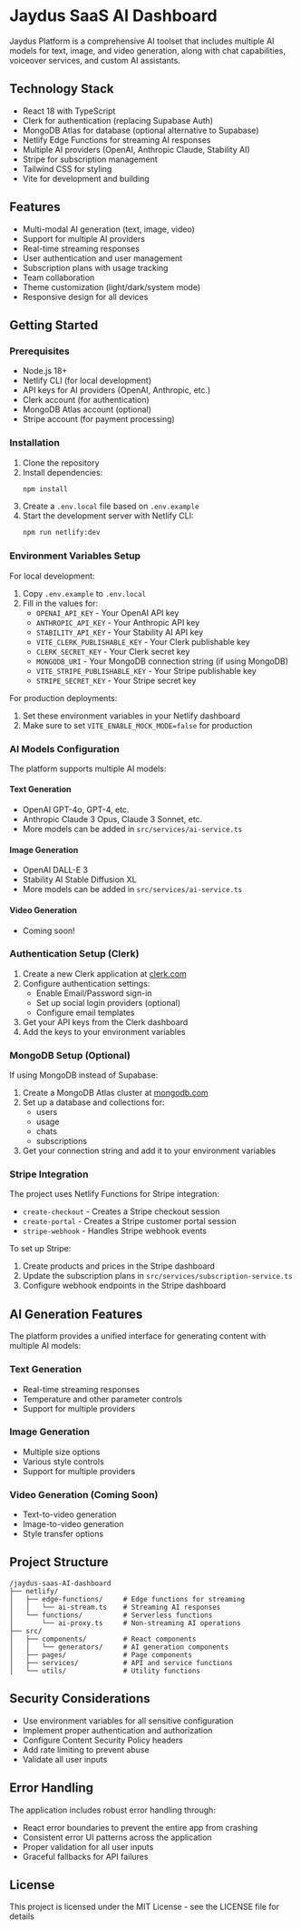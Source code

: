 # Jaydus SaaS AI Dashboard

Jaydus Platform is a comprehensive AI toolset that includes multiple AI models for text, image, and video generation, along with chat capabilities, voiceover services, and custom AI assistants.

## Technology Stack

- React 18 with TypeScript
- Clerk for authentication (replacing Supabase Auth)
- MongoDB Atlas for database (optional alternative to Supabase)
- Netlify Edge Functions for streaming AI responses
- Multiple AI providers (OpenAI, Anthropic Claude, Stability AI)
- Stripe for subscription management
- Tailwind CSS for styling
- Vite for development and building

## Features

- Multi-modal AI generation (text, image, video)
- Support for multiple AI providers
- Real-time streaming responses
- User authentication and user management
- Subscription plans with usage tracking
- Team collaboration
- Theme customization (light/dark/system mode)
- Responsive design for all devices

## Getting Started

### Prerequisites

- Node.js 18+
- Netlify CLI (for local development)
- API keys for AI providers (OpenAI, Anthropic, etc.)
- Clerk account (for authentication)
- MongoDB Atlas account (optional)
- Stripe account (for payment processing)

### Installation

1. Clone the repository
2. Install dependencies:
   ```bash
   npm install
   ```
3. Create a `.env.local` file based on `.env.example`
4. Start the development server with Netlify CLI:
   ```bash
   npm run netlify:dev
   ```

### Environment Variables Setup

For local development:
1. Copy `.env.example` to `.env.local`
2. Fill in the values for:
   - `OPENAI_API_KEY` - Your OpenAI API key
   - `ANTHROPIC_API_KEY` - Your Anthropic API key
   - `STABILITY_API_KEY` - Your Stability AI API key
   - `VITE_CLERK_PUBLISHABLE_KEY` - Your Clerk publishable key
   - `CLERK_SECRET_KEY` - Your Clerk secret key
   - `MONGODB_URI` - Your MongoDB connection string (if using MongoDB)
   - `VITE_STRIPE_PUBLISHABLE_KEY` - Your Stripe publishable key
   - `STRIPE_SECRET_KEY` - Your Stripe secret key

For production deployments:
1. Set these environment variables in your Netlify dashboard
2. Make sure to set `VITE_ENABLE_MOCK_MODE=false` for production

### AI Models Configuration

The platform supports multiple AI models:

#### Text Generation
- OpenAI GPT-4o, GPT-4, etc.
- Anthropic Claude 3 Opus, Claude 3 Sonnet, etc.
- More models can be added in `src/services/ai-service.ts`

#### Image Generation
- OpenAI DALL-E 3
- Stability AI Stable Diffusion XL
- More models can be added in `src/services/ai-service.ts`

#### Video Generation
- Coming soon!

### Authentication Setup (Clerk)

1. Create a new Clerk application at [clerk.com](https://clerk.com)
2. Configure authentication settings:
   - Enable Email/Password sign-in
   - Set up social login providers (optional)
   - Configure email templates
3. Get your API keys from the Clerk dashboard
4. Add the keys to your environment variables

### MongoDB Setup (Optional)

If using MongoDB instead of Supabase:

1. Create a MongoDB Atlas cluster at [mongodb.com](https://mongodb.com)
2. Set up a database and collections for:
   - users
   - usage
   - chats
   - subscriptions
3. Get your connection string and add it to your environment variables

### Stripe Integration

The project uses Netlify Functions for Stripe integration:
- `create-checkout` - Creates a Stripe checkout session
- `create-portal` - Creates a Stripe customer portal session
- `stripe-webhook` - Handles Stripe webhook events

To set up Stripe:
1. Create products and prices in the Stripe dashboard
2. Update the subscription plans in `src/services/subscription-service.ts`
3. Configure webhook endpoints in the Stripe dashboard

## AI Generation Features

The platform provides a unified interface for generating content with multiple AI models:

### Text Generation
- Real-time streaming responses
- Temperature and other parameter controls
- Support for multiple providers

### Image Generation
- Multiple size options
- Various style controls
- Support for multiple providers

### Video Generation (Coming Soon)
- Text-to-video generation
- Image-to-video generation
- Style transfer options

## Project Structure

```
/jaydus-saas-AI-dashboard
├── netlify/
│   ├── edge-functions/     # Edge functions for streaming
│   │   └── ai-stream.ts    # Streaming AI responses
│   └── functions/          # Serverless functions
│       └── ai-proxy.ts     # Non-streaming AI operations
├── src/
│   ├── components/         # React components
│   │   └── generators/     # AI generation components
│   ├── pages/              # Page components
│   ├── services/           # API and service functions
│   └── utils/              # Utility functions
```

## Security Considerations

- Use environment variables for all sensitive configuration
- Implement proper authentication and authorization
- Configure Content Security Policy headers
- Add rate limiting to prevent abuse
- Validate all user inputs

## Error Handling

The application includes robust error handling through:
- React error boundaries to prevent the entire app from crashing
- Consistent error UI patterns across the application
- Proper validation for all user inputs
- Graceful fallbacks for API failures

## License

This project is licensed under the MIT License - see the LICENSE file for details